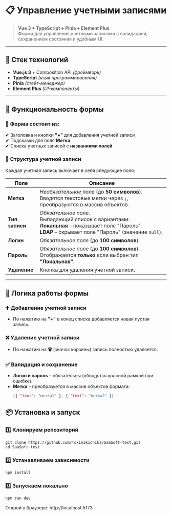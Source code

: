 # 📋 Управление учетными записями

> **Vue 3 + TypeScript + Pinia + Element Plus**  
> Форма для управления учетными записями с валидацией, сохранением состояния и удобным UI.

---

## 🚀 Стек технологий

- **Vue.js 3** + Composition API *(фреймворк)*
- **TypeScript** *(язык программирования)*
- **Pinia** *(стейт-менеджер)*
- **Element Plus** *(UI-компоненты)*

---

## 📝 Функциональность формы

### 🔹 **Форма состоит из:**
✔ Заголовка и кнопки **"+"** для добавления учетной записи  
✔ Подсказки для поля **Метка**  
✔ Списка учетных записей с **названиями полей**  

### 🔹 **Структура учетной записи**
Каждая учетная запись включает в себя следующие поля:

| Поле       | Описание |
|------------|----------|
| **Метка**  | *Необязательное поле* (до **50 символов**). Вводятся текстовые метки через `;`, преобразуются в массив объектов. |
| **Тип записи** | *Обязательное поле*.<br>Выпадающий список с вариантами: <br> **Локальная** – показывает поле "Пароль" <br> **LDAP** – скрывает поле "Пароль" (значение `null`). |
| **Логин**  | *Обязательное поле* (до **100 символов**). |
| **Пароль** | *Обязательное поле* (до **100 символов**).<br>Отображается **только** если выбран тип **"Локальная"**. |
| **Удаление** | Кнопка для удаления учетной записи. |

---

## 🔧 Логика работы формы

### ➕ **Добавление учетной записи**
- По нажатию на **"+"** в конец списка добавляется новая пустая запись.

### ❌ **Удаление учетной записи**
- По нажатию на **🗑** (значок корзины) запись полностью удаляется.

### ✅ **Валидация и сохранение**
- **Логин и пароль** – обязательны (обводятся красной рамкой при ошибке).  
- **Метка** – преобразуется в массив объектов формата:  
  ```json
  [{ "text": "метка1" }, { "text": "метка2" }]


## 📦 Установка и запуск

### 1️⃣ Клонируем репозиторий

```
git clone https://github.com/Tokimikichika/SaaSoft-test.git
cd SaaSoft-test
```

### 2️⃣ Устанавливаем зависимости

```
npm install
```

### 3️⃣ Запускаем локально

```
npm run dev
```

Открой в браузере: http://localhost:5173